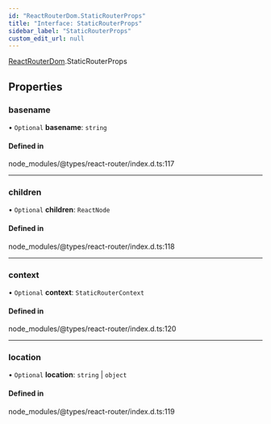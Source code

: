 ```yaml
---
id: "ReactRouterDom.StaticRouterProps"
title: "Interface: StaticRouterProps"
sidebar_label: "StaticRouterProps"
custom_edit_url: null
---
```


[ReactRouterDom](../namespaces/ReactRouterDom.md).StaticRouterProps

## Properties

### basename

• `Optional` **basename**: `string`

#### Defined in

node_modules/@types/react-router/index.d.ts:117

___

### children

• `Optional` **children**: `ReactNode`

#### Defined in

node_modules/@types/react-router/index.d.ts:118

___

### context

• `Optional` **context**: `StaticRouterContext`

#### Defined in

node_modules/@types/react-router/index.d.ts:120

___

### location

• `Optional` **location**: `string` \| `object`

#### Defined in

node_modules/@types/react-router/index.d.ts:119
